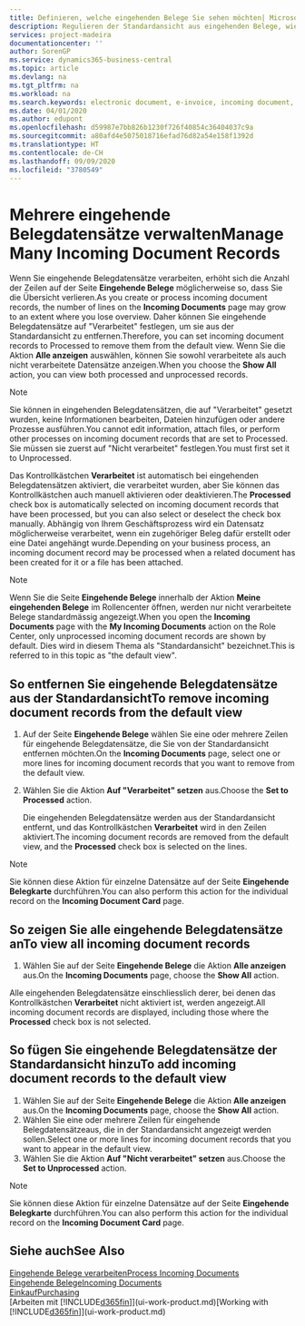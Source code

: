 ```yaml
---
title: Definieren, welche eingehenden Belege Sie sehen möchten| Microsoft Docs
description: Regulieren der Standardansicht aus eingehenden Belege, wie Erechnungen, um die Übersicht verarbeiteten und nicht verarbeiteten Datensätzen zu verbessern.
services: project-madeira
documentationcenter: ''
author: SorenGP
ms.service: dynamics365-business-central
ms.topic: article
ms.devlang: na
ms.tgt_pltfrm: na
ms.workload: na
ms.search.keywords: electronic document, e-invoice, incoming document, OCR, ecommerce, document exchange, import invoice
ms.date: 04/01/2020
ms.author: edupont
ms.openlocfilehash: d59987e7bb826b1230f726f40854c36404037c9a
ms.sourcegitcommit: a80afd4e5075018716efad76d82a54e158f1392d
ms.translationtype: HT
ms.contentlocale: de-CH
ms.lasthandoff: 09/09/2020
ms.locfileid: "3780549"
---
```

# <a name="manage-many-incoming-document-records"></a><span data-ttu-id="86690-103">Mehrere eingehende Belegdatensätze verwalten</span><span class="sxs-lookup"><span data-stu-id="86690-103">Manage Many Incoming Document Records</span></span>
<span data-ttu-id="86690-104">Wenn Sie eingehende Belegdatensätze verarbeiten, erhöht sich die Anzahl der Zeilen auf der Seite **Eingehende Belege** möglicherweise so, dass Sie die Übersicht verlieren.</span><span class="sxs-lookup"><span data-stu-id="86690-104">As you create or process incoming document records, the number of lines on the **Incoming Documents** page may grow to an extent where you lose overview.</span></span> <span data-ttu-id="86690-105">Daher können Sie eingehende Belegdatensätze auf "Verarbeitet" festlegen, um sie aus der Standardansicht zu entfernen.</span><span class="sxs-lookup"><span data-stu-id="86690-105">Therefore, you can set incoming document records to Processed to remove them from the default view.</span></span> <span data-ttu-id="86690-106">Wenn Sie die Aktion **Alle anzeigen** auswählen, können Sie sowohl verarbeitete als auch nicht verarbeitete Datensätze anzeigen.</span><span class="sxs-lookup"><span data-stu-id="86690-106">When you choose the **Show All** action, you can view both processed and unprocessed records.</span></span>

> [!NOTE]  
>   <span data-ttu-id="86690-107">Sie können in eingehenden Belegdatensätzen, die auf "Verarbeitet" gesetzt wurden, keine Informationen bearbeiten, Dateien hinzufügen oder andere Prozesse ausführen.</span><span class="sxs-lookup"><span data-stu-id="86690-107">You cannot edit information, attach files, or perform other processes on incoming document records that are set to Processed.</span></span> <span data-ttu-id="86690-108">Sie müssen sie zuerst auf "Nicht verarbeitet" festlegen.</span><span class="sxs-lookup"><span data-stu-id="86690-108">You must first set it to Unprocessed.</span></span>

<span data-ttu-id="86690-109">Das Kontrollkästchen **Verarbeitet** ist automatisch bei eingehenden Belegdatensätzen aktiviert, die verarbeitet wurden, aber Sie können das Kontrollkästchen auch manuell aktivieren oder deaktivieren.</span><span class="sxs-lookup"><span data-stu-id="86690-109">The **Processed** check box is automatically selected on incoming document records that have been processed, but you can also select or deselect the check box manually.</span></span> <span data-ttu-id="86690-110">Abhängig von Ihrem Geschäftsprozess wird ein Datensatz möglicherweise verarbeitet, wenn ein zugehöriger Beleg dafür erstellt oder eine Datei angehängt wurde.</span><span class="sxs-lookup"><span data-stu-id="86690-110">Depending on your business process, an incoming document record may be processed when a related document has been created for it or a file has been attached.</span></span>

> [!NOTE]  
>   <span data-ttu-id="86690-111">Wenn Sie die Seite **Eingehende Belege** innerhalb der Aktion **Meine eingehenden Belege** im Rollencenter öffnen, werden nur nicht verarbeitete Belege standardmässig angezeigt.</span><span class="sxs-lookup"><span data-stu-id="86690-111">When you open the **Incoming Documents** page with the **My Incoming Documents** action on the Role Center, only unprocessed incoming document records are shown by default.</span></span> <span data-ttu-id="86690-112">Dies wird in diesem Thema als "Standardansicht" bezeichnet.</span><span class="sxs-lookup"><span data-stu-id="86690-112">This is referred to in this topic as "the default view".</span></span>

## <a name="to-remove-incoming-document-records-from-the-default-view"></a><span data-ttu-id="86690-113">So entfernen Sie eingehende Belegdatensätze aus der Standardansicht</span><span class="sxs-lookup"><span data-stu-id="86690-113">To remove incoming document records from the default view</span></span>
1. <span data-ttu-id="86690-114">Auf der Seite **Eingehende Belege** wählen Sie eine oder mehrere Zeilen für eingehende Belegdatensätze, die Sie von der Standardansicht entfernen möchten.</span><span class="sxs-lookup"><span data-stu-id="86690-114">On the **Incoming Documents** page, select one or more lines for incoming document records that you want to remove from the default view.</span></span>
2. <span data-ttu-id="86690-115">Wählen Sie die Aktion **Auf "Verarbeitet" setzen** aus.</span><span class="sxs-lookup"><span data-stu-id="86690-115">Choose the **Set to Processed** action.</span></span>

    <span data-ttu-id="86690-116">Die eingehenden Belegdatensätze werden aus der Standardansicht entfernt, und das Kontrollkästchen **Verarbeitet** wird in den Zeilen aktiviert.</span><span class="sxs-lookup"><span data-stu-id="86690-116">The incoming document records are removed from the default view, and the **Processed** check box is selected on the lines.</span></span>

> [!NOTE]  
>   <span data-ttu-id="86690-117">Sie können diese Aktion für einzelne Datensätze auf der Seite **Eingehende Belegkarte** durchführen.</span><span class="sxs-lookup"><span data-stu-id="86690-117">You can also perform this action for the individual record on the **Incoming Document Card** page.</span></span>

## <a name="to-view-all-incoming-document-records"></a><span data-ttu-id="86690-118">So zeigen Sie alle eingehende Belegdatensätze an</span><span class="sxs-lookup"><span data-stu-id="86690-118">To view all incoming document records</span></span>
1. <span data-ttu-id="86690-119">Wählen Sie auf der Seite **Eingehende Belege** die Aktion **Alle anzeigen** aus.</span><span class="sxs-lookup"><span data-stu-id="86690-119">On the **Incoming Documents** page, choose the **Show All** action.</span></span>

<span data-ttu-id="86690-120">Alle eingehenden Belegdatensätze einschliesslich derer, bei denen das Kontrollkästchen **Verarbeitet** nicht aktiviert ist, werden angezeigt.</span><span class="sxs-lookup"><span data-stu-id="86690-120">All incoming document records are displayed, including those where the **Processed** check box is not selected.</span></span>

## <a name="to-add-incoming-document-records-to-the-default-view"></a><span data-ttu-id="86690-121">So fügen Sie eingehende Belegdatensätze der Standardansicht hinzu</span><span class="sxs-lookup"><span data-stu-id="86690-121">To add incoming document records to the default view</span></span>
1. <span data-ttu-id="86690-122">Wählen Sie auf der Seite **Eingehende Belege** die Aktion **Alle anzeigen** aus.</span><span class="sxs-lookup"><span data-stu-id="86690-122">On the **Incoming Documents** page, choose the **Show All** action.</span></span>
2. <span data-ttu-id="86690-123">Wählen Sie eine oder mehrere Zeilen für eingehende Belegdatensätzeaus, die in der Standardansicht angezeigt werden sollen.</span><span class="sxs-lookup"><span data-stu-id="86690-123">Select one or more lines for incoming document records that you want to appear in the default view.</span></span>
3. <span data-ttu-id="86690-124">Wählen Sie die Aktion **Auf "Nicht verarbeitet" setzen** aus.</span><span class="sxs-lookup"><span data-stu-id="86690-124">Choose the **Set to Unprocessed** action.</span></span>  

> [!NOTE]  
>   <span data-ttu-id="86690-125">Sie können diese Aktion für einzelne Datensätze auf der Seite **Eingehende Belegkarte** durchführen.</span><span class="sxs-lookup"><span data-stu-id="86690-125">You can also perform this action for the individual record on the **Incoming Document Card** page.</span></span>

## <a name="see-also"></a><span data-ttu-id="86690-126">Siehe auch</span><span class="sxs-lookup"><span data-stu-id="86690-126">See Also</span></span>
[<span data-ttu-id="86690-127">Eingehende Belege verarbeiten</span><span class="sxs-lookup"><span data-stu-id="86690-127">Process Incoming Documents</span></span>](across-process-income-documents.md)  
[<span data-ttu-id="86690-128">Eingehende Belege</span><span class="sxs-lookup"><span data-stu-id="86690-128">Incoming Documents</span></span>](across-income-documents.md)  
[<span data-ttu-id="86690-129">Einkauf</span><span class="sxs-lookup"><span data-stu-id="86690-129">Purchasing</span></span>](purchasing-manage-purchasing.md)  
<span data-ttu-id="86690-130">[Arbeiten mit [!INCLUDE[d365fin](includes/d365fin_md.md)]](ui-work-product.md)</span><span class="sxs-lookup"><span data-stu-id="86690-130">[Working with [!INCLUDE[d365fin](includes/d365fin_md.md)]](ui-work-product.md)</span></span>
